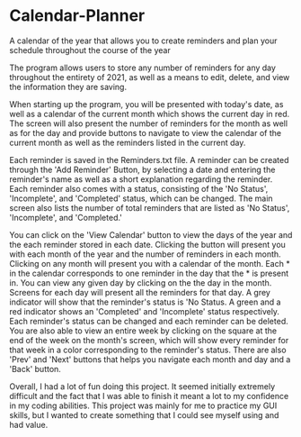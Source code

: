 # Calendar-Planner
A calendar of the year that allows you to create reminders and plan your schedule throughout the course of the year

The program allows users to store any number of reminders for any day throughout the entirety of 2021, as well as a means to edit, delete, and view the information they are
saving.

When starting up the program, you will be presented with today's date, as well as a calendar of the current month which shows the current day in red. The screen will also present
the number of reminders for the month as well as for the day and provide buttons to navigate to view the calendar of the current month as well as the reminders listed in the
current day.

Each reminder is saved in the Reminders.txt file. A reminder can be created through the 'Add Reminder' Button, by selecting a date and entering the reminder's name as well as a
short explanation regarding the reminder. Each reminder also comes with a status, consisting of the 'No Status', 'Incomplete', and 'Completed' status, which can be changed. The
main screen also lists the number of total reminders that are listed as 'No Status', 'Incomplete', and 'Completed.'

You can click on the 'View Calendar' button to view the days of the year and the each reminder stored in each date. Clicking the button will present you with each month of the
year and the number of reminders in each month. Clicking on any month will present you with a calendar of the month. Each * in the calendar corresponds to one reminder in the day
that the * is present in. You can view any given day by clicking on the the day in the month. Screens for each day will present all the reminders for that day. A grey indicator
will show that the reminder's status is 'No Status. A green and a red indicator shows an 'Completed' and 'Incomplete' status respectively. Each reminder's status can be changed
and each reminder can be deleted. You are also able to view an entire week by clicking on the square at the end of the week on the month's screen, which will show every reminder
for that week in a color corresponding to the reminder's status. There are also 'Prev' and 'Next' buttons that helps you navigate each month and day and a 'Back' button.

Overall, I had a lot of fun doing this project. It seemed initially extremely difficult and the fact that I was able to finish it meant a lot to my confidence in my coding
abilities. This project was mainly for me to practice my GUI skills, but I wanted to create something that I could see myself using and had value.
